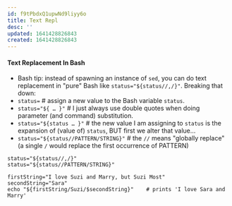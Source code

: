 ```yaml
---
id: f9tPbdxQ1upwNd9liyy6o
title: Text Repl
desc: ''
updated: 1641428826843
created: 1641428826843
---
```


#### Text Replacement In Bash

- Bash tip: instead of spawning an instance of `sed`, you can do text replacement in "pure" Bash like `status="${status//,/}"`. Breaking that down:
- `status=`   # assign a new value to the Bash variable `status`.
- `status="${ … }"` # I just always use double quotes when doing parameter (and command) substitution.
- `status="${status … }"` # the new value I am assigning to `status` is the expansion of (value of) `status`, BUT first we alter that value…
- `status="${status//PATTERN/STRING}"` # the `//` means "globally replace" (a single `/` would replace the first occurrence of PATTERN)

```shell
status="${status//,/}"
status="${status//PATTERN/STRING}"

firstString="I love Suzi and Marry, but Suzi Most"
secondString="Sara"
echo "${firstString/Suzi/$secondString}"    # prints 'I love Sara and Marry'
```

